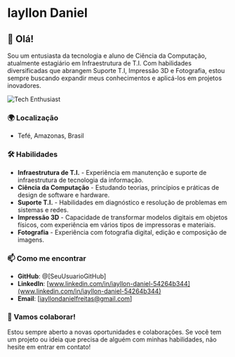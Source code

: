 # Iayllon Daniel

## 👋 Olá!

Sou um entusiasta da tecnologia e aluno de Ciência da Computação, atualmente estagiário em Infraestrutura de T.I. Com habilidades diversificadas que abrangem Suporte T.I, Impressão 3D e Fotografia, estou sempre buscando expandir meus conhecimentos e aplicá-los em projetos inovadores.

![Tech Enthusiast](https://media.giphy.com/media/v1.Y2lkPTc5MGI3NjExYWllbnh6eTMyNW5qMW52Z3FicTZ2bDcweWw2ZXE4N2N1Nm9vcm4yYyZlcD12MV9naWZzX3NlYXJjaCZjdD1n/RFIfubTMf06wH1LuUo/giphy.gif) <!-- Substitua "link-para-o-seu-gif-aqui" pelo URL do GIF que deseja usar -->

### 🌍 Localização
- Tefé, Amazonas, Brasil

### 🛠️ Habilidades

- **Infraestrutura de T.I.** - Experiência em manutenção e suporte de infraestrutura de tecnologia da informação.
- **Ciência da Computação** - Estudando teorias, princípios e práticas de design de software e hardware.
- **Suporte T.I.** - Habilidades em diagnóstico e resolução de problemas em sistemas e redes.
- **Impressão 3D** - Capacidade de transformar modelos digitais em objetos físicos, com experiência em vários tipos de impressoras e materiais.
- **Fotografia** - Experiência com fotografia digital, edição e composição de imagens.

### 📫 Como me encontrar

- **GitHub**: @[SeuUsuarioGitHub]
- **LinkedIn**: [www.linkedin.com/in/iayllon-daniel-54264b344](www.linkedin.com/in/iayllon-daniel-54264b344)
- **Email**: [iayllondanielfreitas@gmail.com]

### 🤝 Vamos colaborar!

Estou sempre aberto a novas oportunidades e colaborações. Se você tem um projeto ou ideia que precisa de alguém com minhas habilidades, não hesite em entrar em contato!



<!--
**iayllondanielfreitas/iayllondanielfreitas** is a ✨ _special_ ✨ repository because its `README.md` (this file) appears on your GitHub profile.

Here are some ideas to get you started:

- 🔭 I’m currently working on ...
- 🌱 I’m currently learning ...
- 👯 I’m looking to collaborate on ...
- 🤔 I’m looking for help with ...
- 💬 Ask me about ...
- 📫 How to reach me: ...
- 😄 Pronouns: ...
- ⚡ Fun fact: ...
-->
